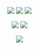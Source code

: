 
<p align="center">
    <a href="https://drewEwinters.com" target="_blank"><img src="https://img.shields.io/twitter/url?color=red&label=drewEwinters.com&style=flat-square&url=https%3A%2F%2FdrewEwinters.com"></a>
    <a href="https://twitter.com/drewinters" target="_blank"><img src="https://img.shields.io/twitter/url?color=blue&label=%40drewinters&logo=Twitter&style=flat-square&url=https%3A%2F%2Ftwitter.com%2Fjasonkai"></a>
    <a href="https://www.linkedin.com/in/drewwint/" target="_blank"><img src="https://img.shields.io/twitter/url?color=informational&label=drewwint&logo=LinkedIn&style=flat-square&url=https%3A%2F%2Flinkedin.com%2Fin%2Fjasonkai"></a>
</p>


<p align="center">
    <a href="https://github-readme-stats.vercel.app/api?username=drewwint&theme=highcontrast&show_icons=true&count_private=true&count_private=true" target="_blank"><img src="https://img.shields.io/twitter/url?color=green&label=Github Stats&style=flat-square&url=https%3A%2F%2Fhttps://github-readme-stats.vercel.app/api?username=drewwint&theme=highcontrast&show_icons=true&count_private=true&count_private=true"></a>
        <a href="https://github-readme-stats.vercel.app/api/top-langs/?username=drewwint&theme=highcontrast&layout=compact" target="_blank"><img src="https://img.shields.io/twitter/url?color=green&label=Github Languages&style=flat-square&url=https%3A%2F%2Fhttps://github-readme-stats.vercel.app/api/top-langs/?username=drewwint&theme=highcontrast&layout=compact"></a>
</p>

<p align="center">
    <img src="https://komarev.com/ghpvc/?username=drewwint&style=flat-square&color=yellowgreen">
</p>

